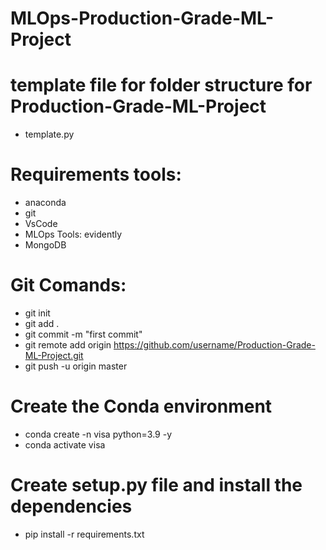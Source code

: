 # MLOps-Production-Grade-ML-Project

# template file for folder structure for Production-Grade-ML-Project
- template.py

# Requirements tools:
- anaconda
- git
- VsCode
- MLOps Tools: evidently
- MongoDB

# Git Comands:
- git init
- git add .
- git commit -m "first commit"
- git remote add origin https://github.com/username/Production-Grade-ML-Project.git
- git push -u origin master


# Create the Conda environment
- conda create -n visa python=3.9 -y
- conda activate visa

# Create setup.py file and install the dependencies
- pip install -r requirements.txt


